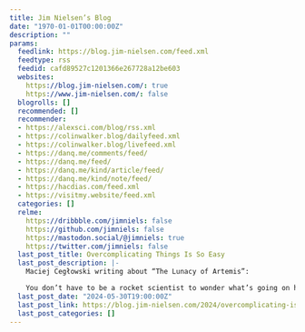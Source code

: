 ```yaml
---
title: Jim Nielsen’s Blog
date: "1970-01-01T00:00:00Z"
description: ""
params:
  feedlink: https://blog.jim-nielsen.com/feed.xml
  feedtype: rss
  feedid: cafd89527c1201366e267728a12be603
  websites:
    https://blog.jim-nielsen.com/: true
    https://www.jim-nielsen.com/: false
  blogrolls: []
  recommended: []
  recommender:
  - https://alexsci.com/blog/rss.xml
  - https://colinwalker.blog/dailyfeed.xml
  - https://colinwalker.blog/livefeed.xml
  - https://danq.me/comments/feed/
  - https://danq.me/feed/
  - https://danq.me/kind/article/feed/
  - https://danq.me/kind/note/feed/
  - https://hacdias.com/feed.xml
  - https://visitmy.website/feed.xml
  categories: []
  relme:
    https://dribbble.com/jimniels: false
    https://github.com/jimniels: false
    https://mastodon.social/@jimniels: true
    https://twitter.com/jimniels: false
  last_post_title: Overcomplicating Things Is So Easy
  last_post_description: |-
    Maciej Cegłowski writing about “The Lunacy of Artemis”:

    You don’t have to be a rocket scientist to wonder what’s going on here. If we can put a man on the moon, then why can't we just go do
  last_post_date: "2024-05-30T19:00:00Z"
  last_post_link: https://blog.jim-nielsen.com/2024/overcomplicating-is-easy/
  last_post_categories: []
---
```

